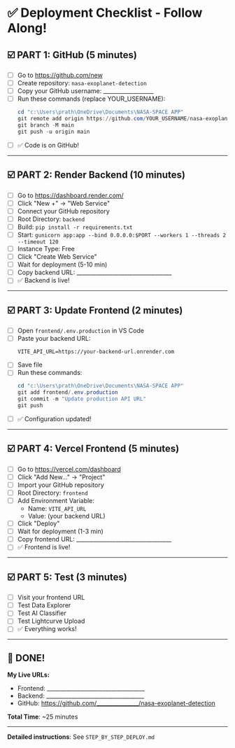 # ✅ Deployment Checklist - Follow Along!

## ☑️ PART 1: GitHub (5 minutes)
- [ ] Go to https://github.com/new
- [ ] Create repository: `nasa-exoplanet-detection`
- [ ] Copy your GitHub username: __________________
- [ ] Run these commands (replace YOUR_USERNAME):
  ```powershell
  cd "c:\Users\prath\OneDrive\Documents\NASA-SPACE APP"
  git remote add origin https://github.com/YOUR_USERNAME/nasa-exoplanet-detection.git
  git branch -M main
  git push -u origin main
  ```
- [ ] ✅ Code is on GitHub!

---

## ☑️ PART 2: Render Backend (10 minutes)
- [ ] Go to https://dashboard.render.com/
- [ ] Click "New +" → "Web Service"
- [ ] Connect your GitHub repository
- [ ] Root Directory: `backend`
- [ ] Build: `pip install -r requirements.txt`
- [ ] Start: `gunicorn app:app --bind 0.0.0.0:$PORT --workers 1 --threads 2 --timeout 120`
- [ ] Instance Type: Free
- [ ] Click "Create Web Service"
- [ ] Wait for deployment (5-10 min)
- [ ] Copy backend URL: __________________________________
- [ ] ✅ Backend is live!

---

## ☑️ PART 3: Update Frontend (2 minutes)
- [ ] Open `frontend/.env.production` in VS Code
- [ ] Paste your backend URL:
  ```
  VITE_API_URL=https://your-backend-url.onrender.com
  ```
- [ ] Save file
- [ ] Run these commands:
  ```powershell
  cd "c:\Users\prath\OneDrive\Documents\NASA-SPACE APP"
  git add frontend/.env.production
  git commit -m "Update production API URL"
  git push
  ```
- [ ] ✅ Configuration updated!

---

## ☑️ PART 4: Vercel Frontend (5 minutes)
- [ ] Go to https://vercel.com/dashboard
- [ ] Click "Add New..." → "Project"
- [ ] Import your GitHub repository
- [ ] Root Directory: `frontend`
- [ ] Add Environment Variable:
  - Name: `VITE_API_URL`
  - Value: (your backend URL)
- [ ] Click "Deploy"
- [ ] Wait for deployment (1-3 min)
- [ ] Copy frontend URL: __________________________________
- [ ] ✅ Frontend is live!

---

## ☑️ PART 5: Test (3 minutes)
- [ ] Visit your frontend URL
- [ ] Test Data Explorer
- [ ] Test AI Classifier
- [ ] Test Lightcurve Upload
- [ ] ✅ Everything works!

---

## 🎉 DONE!

**My Live URLs:**
- Frontend: ___________________________________
- Backend: ___________________________________
- GitHub: https://github.com/_______________/nasa-exoplanet-detection

**Total Time**: ~25 minutes

---

**Detailed instructions**: See `STEP_BY_STEP_DEPLOY.md`
